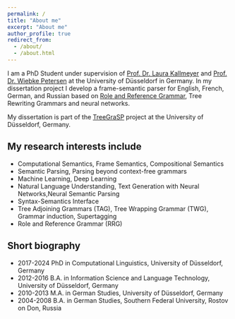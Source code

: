 ```yaml
---
permalink: /
title: "About me"
excerpt: "About me"
author_profile: true
redirect_from: 
  - /about/
  - /about.html
---
```



I am a PhD Student  under supervision of [Prof. Dr. Laura Kallmeyer](https://user.phil.hhu.de/kallmeyer/) and [Prof. Dr. Wiebke Petersen](https://user.phil.hhu.de/~petersen/) at the University of Düsseldorf in Germany. In my dissertation project I develop a frame-semantic parser for English, French, German, and Russian based on [Role and Reference Grammar](https://rrg.caset.buffalo.edu/), Tree Rewriting Grammars and neural networks.

My dissertation is part of the [TreeGraSP](https://treegrasp.phil.hhu.de) project at the University of Düsseldorf, Germany.

My research interests include
------
- Computational Semantics, Frame Semantics, Compositional Semantics
- Semantic Parsing, Parsing beyond context-free grammars
- Machine Learning, Deep Learning
- Natural Language Understanding, Text Generation with Neural Networks,Neural Semantic Parsing
- Syntax-Semantics Interface
- Tree Adjoining Grammars (TAG), Tree Wrapping Grammar (TWG), Grammar induction, Supertagging
- Role and Reference Grammar (RRG)


Short biography
------
- 2017-2024 PhD in Computational Linguistics, University of Düsseldorf, Germany
- 2012-2016 B.A. in Information Science and Language Technology, University of Düsseldorf, Germany
- 2010-2013 M.A. in German Studies, University of Düsseldorf, Germany
- 2004-2008 B.A. in German Studies, Southern Federal University, Rostov on Don, Russia

